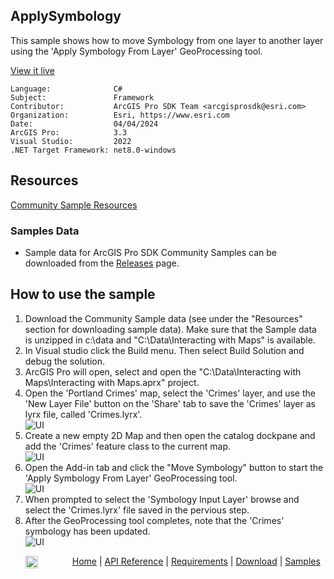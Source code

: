 ## ApplySymbology

<!-- TODO: Write a brief abstract explaining this sample -->
This sample shows how to move Symbology from one layer to another layer using the 'Apply Symbology From Layer' GeoProcessing tool.    
  


<a href="https://pro.arcgis.com/en/pro-app/sdk/" target="_blank">View it live</a>

<!-- TODO: Fill this section below with metadata about this sample-->
```
Language:              C#
Subject:               Framework
Contributor:           ArcGIS Pro SDK Team <arcgisprosdk@esri.com>
Organization:          Esri, https://www.esri.com
Date:                  04/04/2024
ArcGIS Pro:            3.3
Visual Studio:         2022
.NET Target Framework: net8.0-windows
```

## Resources

[Community Sample Resources](https://github.com/Esri/arcgis-pro-sdk-community-samples#resources)

### Samples Data

* Sample data for ArcGIS Pro SDK Community Samples can be downloaded from the [Releases](https://github.com/Esri/arcgis-pro-sdk-community-samples/releases) page.  

## How to use the sample
<!-- TODO: Explain how this sample can be used. To use images in this section, create the image file in your sample project's screenshots folder. Use relative url to link to this image using this syntax: ![My sample Image](FacePage/SampleImage.png) -->
1. Download the Community Sample data (see under the "Resources" section for downloading sample data).  Make sure that the Sample data is unzipped in c:\data and "C:\Data\Interacting with Maps" is available.
2. In Visual studio click the Build menu. Then select Build Solution and debug the solution.  
3. ArcGIS Pro will open, select and open the "C:\Data\Interacting with Maps\Interacting with Maps.aprx" project.  
4. Open the 'Portland Crimes' map, select the 'Crimes' layer, and use the 'New Layer File' button on the 'Share' tab to save the 'Crimes' layer as lyrx file, called 'Crimes.lyrx'.  
![UI](Screenshots/Screen1.png)  
5. Create a new empty 2D Map and then open the catalog dockpane and add the 'Crimes' feature class to the current map.  
![UI](Screenshots/Screen2.png)  
6. Open the Add-in tab and click the "Move Symbology" button to start the 'Apply Symbology From Layer' GeoProcessing tool.  
![UI](Screenshots/Screen3.png)  
7. When prompted to select the 'Symbology Input Layer' browse and select the 'Crimes.lyrx' file saved in the pervious step.  
8. After the GeoProcessing tool completes, note that the 'Crimes' symbology has been updated.  
![UI](Screenshots/Screen4.png)  
  

<!-- End -->

&nbsp;&nbsp;&nbsp;&nbsp;&nbsp;&nbsp;<img src="https://esri.github.io/arcgis-pro-sdk/images/ArcGISPro.png"  alt="ArcGIS Pro SDK for Microsoft .NET Framework" height = "20" width = "20" align="top"  >
&nbsp;&nbsp;&nbsp;&nbsp;&nbsp;&nbsp;&nbsp;&nbsp;&nbsp;&nbsp;&nbsp;&nbsp;
[Home](https://github.com/Esri/arcgis-pro-sdk/wiki) | <a href="https://pro.arcgis.com/en/pro-app/latest/sdk/api-reference" target="_blank">API Reference</a> | [Requirements](https://github.com/Esri/arcgis-pro-sdk/wiki#requirements) | [Download](https://github.com/Esri/arcgis-pro-sdk/wiki#installing-arcgis-pro-sdk-for-net) | <a href="https://github.com/esri/arcgis-pro-sdk-community-samples" target="_blank">Samples</a>
